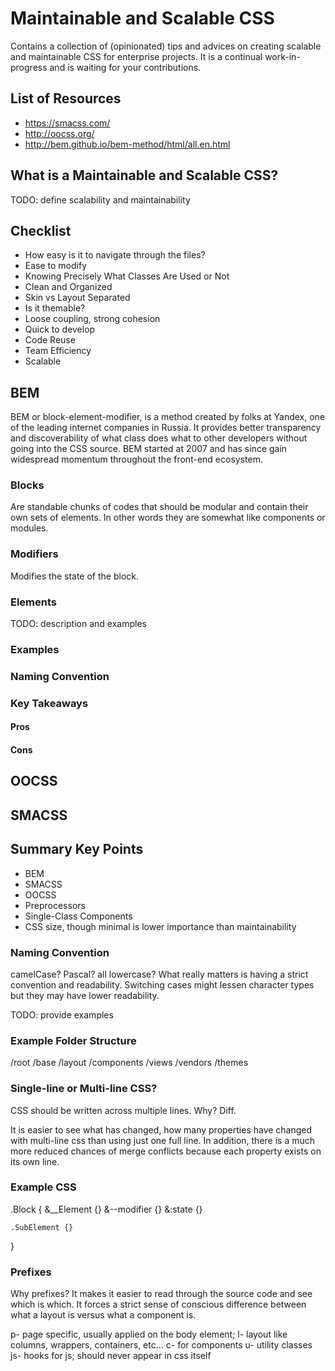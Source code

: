 # Maintainable and Scalable CSS

Contains a collection of (opinionated) tips and advices on creating scalable and maintainable CSS for enterprise projects. It is a continual work-in-progress and is waiting for your contributions.

## List of Resources

- https://smacss.com/
- http://oocss.org/
- http://bem.github.io/bem-method/html/all.en.html

## What is a Maintainable and Scalable CSS?

TODO: define scalability and maintainability

## Checklist

- How easy is it to navigate through the files?
- Ease to modify
- Knowing Precisely What Classes Are Used or Not
- Clean and Organized
- Skin vs Layout Separated
- Is it themable?
- Loose coupling, strong cohesion
- Quick to develop
- Code Reuse
- Team Efficiency
- Scalable

## BEM

BEM or block-element-modifier, is a method created by folks at Yandex, one of the leading internet companies in Russia. It provides better transparency and discoverability of what class does what to other developers without going into the CSS source. BEM started at 2007 and has since gain widespread momentum throughout the front-end ecosystem.

### Blocks

Are standable chunks of codes that should be modular and contain their own sets of elements. In other words they are somewhat like components or modules.

### Modifiers

Modifies the state of the block.

### Elements

TODO: description and examples

### Examples

### Naming Convention

### Key Takeaways

#### Pros

#### Cons

## OOCSS

## SMACSS

## Summary Key Points

- BEM
- SMACSS
- OOCSS
- Preprocessors
- Single-Class Components
- CSS size, though minimal is lower importance than maintainability

### Naming Convention

camelCase? Pascal? all lowercase? What really matters is having a strict convention and readability. Switching cases might lessen character types but they may have lower readability.

TODO: provide examples

### Example Folder Structure

/root
    /base
    /layout
    /components
    /views
    /vendors
    /themes

### Single-line or Multi-line CSS?

CSS should be written across multiple lines. Why? Diff.

It is easier to see what has changed, how many properties have changed with multi-line css than using just one full line. In addition, there is a much more reduced chances of merge conflicts because each property exists on its own line.

### Example CSS

.Block {
    &__Element {}
    &--modifier {}
    &:state {}
    
    .SubElement {}
}

### Prefixes

Why prefixes? It makes it easier to read through the source code and see which is which. It forces a strict sense of conscious difference between what a layout is versus what a component is.

p-  page specific, usually applied on the body element;
l-  layout like columns, wrappers, containers, etc...
c-  for components
u-  utility classes
js- hooks for js; should never appear in css itself 

